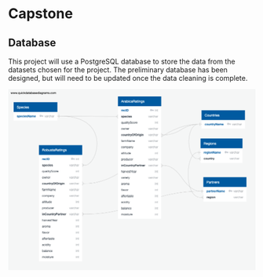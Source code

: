 # Capstone

## Database

This project will use a PostgreSQL database to store the data from the datasets chosen for the project. The preliminary database has been designed, but will need to be updated once the data cleaning is complete.

![Database ERD](https://github.com/jkannis/Capstone/blob/main/DatabaseERD.png)